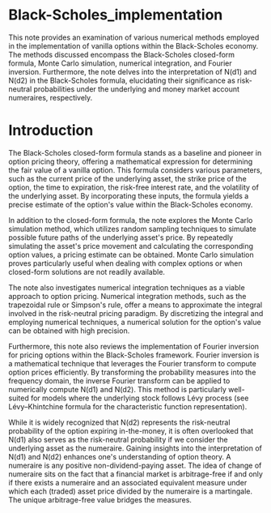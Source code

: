 # Black-Scholes_implementation

This note provides an examination of various numerical methods employed in the implementation of vanilla options within the Black-Scholes economy. 
The methods discussed encompass the Black-Scholes closed-form formula, Monte Carlo simulation, numerical integration, and Fourier inversion. 
Furthermore, the note delves into the interpretation of N(d1) and N(d2) in the Black-Scholes formula, elucidating their significance as risk-neutral probabilities under the underlying and money market account numeraires, respectively.

# Introduction
The Black-Scholes closed-form formula stands as a baseline and pioneer in option pricing theory, offering a mathematical expression for determining the fair value of a vanilla option. 
This formula considers various parameters, such as the current price of the underlying asset, the strike price of the option, the time to expiration, the risk-free interest rate, and the volatility of the underlying asset. 
By incorporating these inputs, the formula yields a precise estimate of the option's value within the Black-Scholes economy.

In addition to the closed-form formula, the note explores the Monte Carlo simulation method, which utilizes random sampling techniques to simulate possible future paths of the underlying asset's price. 
By repeatedly simulating the asset's price movement and calculating the corresponding option values, a pricing estimate can be obtained. 
Monte Carlo simulation proves particularly useful when dealing with complex options or when closed-form solutions are not readily available.

The note also investigates numerical integration techniques as a viable approach to option pricing. 
Numerical integration methods, such as the trapezoidal rule or Simpson's rule, offer a means to approximate the integral involved in the risk-neutral pricing paradigm. 
By discretizing the integral and employing numerical techniques, a numerical solution for the option's value can be obtained with high precision.

Furthermore, this note also reviews the implementation of Fourier inversion for pricing options within the Black-Scholes framework. Fourier inversion is a mathematical technique that leverages the Fourier transform to compute option prices efficiently. By transforming the probability measures into the frequency domain, the inverse Fourier transform can be applied to numerically compute N(d1) and N(d2). This method is particularly well-suited for models where the underlying stock follows Lévy process (see Lévy–Khintchine formula for the characteristic function representation).

While it is widely recognized that N(d2) represents the risk-neutral probability of the option expiring in-the-money, 
it is often overlooked that N(d1) also serves as the risk-neutral probability if we consider the underlying asset as the numeraire.
Gaining insights into the interpretation of N(d1) and N(d2) enhances one's understanding of option theory.
A numeraire is any positive non-dividend-paying asset. 
The idea of change of numeraire sits on the fact that a financial market is arbitrage-free if and only if there exists a numeraire and an associated equivalent measure under which each (traded) asset price divided by the numeraire is a martingale. The unique arbitrage-free value bridges the measures.
